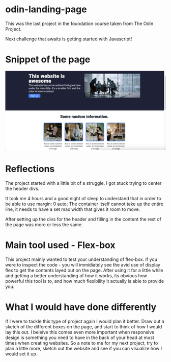 # odin-landing-page

This was the last project in the foundation course taken from The Odin Project.

Next challenge that awaits is getting started with Javascript!

# Snippet of the page

![Snippet of the final page](<Screenshot 2024-09-27 at 09.43.28.png>)

# Reflections

The project started with a little bit of a struggle. I got stuck trying to center the header divs.

It took me 4 hours and a good night of sleep to understand that in order to be able to use margin: 0 auto; The container itself cannot take up the entire line, it needs to have a set max width that gives it room to move.

After setting up the divs for the header and filling in the content the rest of the page was more or less the same.

# Main tool used - Flex-box

This project mainly wanted to test your understanding of flex-box. If you were to inspect the code - you will immidiately see the avid use of display flex to get the contents layed out on the page. After using it for a little while and getting a better understanding of how it works, its obvious how powerful this tool is to, and how much flexibility it actually is able to provide you.

# What I would have done differently

If I were to tackle this type of project again I would plan it better. Draw out a sketch of the different boxes on the page, and start to think of how I would lay this out. I beleive this comes even more important when responsive design is something you need to have in the back of your head at most times when creating websites. So a note to me for my next project, try to plan a little more, sketch out the website and see if you can visualize how I would set it up.
